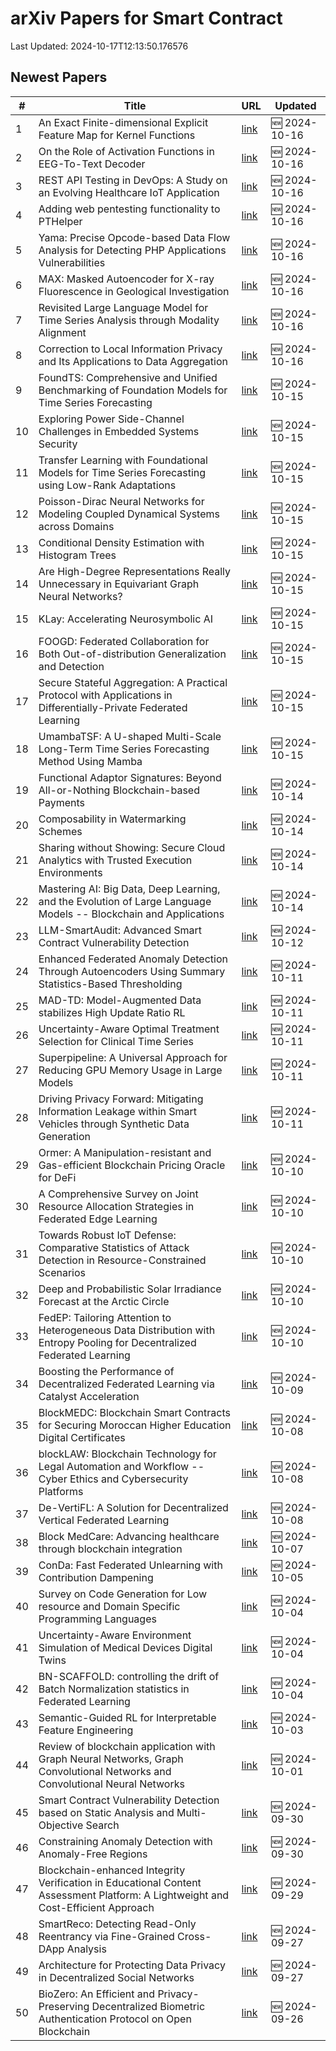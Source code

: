# arXiv Papers for Smart Contract

Last Updated: 2024-10-17T12:13:50.176576

## Newest Papers

|\#|Title|URL|Updated|
|---|---|---|---|
|1|An Exact Finite-dimensional Explicit Feature Map for Kernel Functions|[link](http://arxiv.org/abs/2410.12635v1)|🆕 2024-10-16|
|2|On the Role of Activation Functions in EEG-To-Text Decoder|[link](http://arxiv.org/abs/2410.12572v1)|🆕 2024-10-16|
|3|REST API Testing in DevOps: A Study on an Evolving Healthcare IoT Application|[link](http://arxiv.org/abs/2410.12547v1)|🆕 2024-10-16|
|4|Adding web pentesting functionality to PTHelper|[link](http://arxiv.org/abs/2410.12422v1)|🆕 2024-10-16|
|5|Yama: Precise Opcode-based Data Flow Analysis for Detecting PHP Applications Vulnerabilities|[link](http://arxiv.org/abs/2410.12351v1)|🆕 2024-10-16|
|6|MAX: Masked Autoencoder for X-ray Fluorescence in Geological Investigation|[link](http://arxiv.org/abs/2410.12330v1)|🆕 2024-10-16|
|7|Revisited Large Language Model for Time Series Analysis through Modality Alignment|[link](http://arxiv.org/abs/2410.12326v1)|🆕 2024-10-16|
|8|Correction to Local Information Privacy and Its Applications to Data Aggregation|[link](http://arxiv.org/abs/2410.12309v1)|🆕 2024-10-16|
|9|FoundTS: Comprehensive and Unified Benchmarking of Foundation Models for Time Series Forecasting|[link](http://arxiv.org/abs/2410.11802v1)|🆕 2024-10-15|
|10|Exploring Power Side-Channel Challenges in Embedded Systems Security|[link](http://arxiv.org/abs/2410.11563v1)|🆕 2024-10-15|
|11|Transfer Learning with Foundational Models for Time Series Forecasting using Low-Rank Adaptations|[link](http://arxiv.org/abs/2410.11539v1)|🆕 2024-10-15|
|12|Poisson-Dirac Neural Networks for Modeling Coupled Dynamical Systems across Domains|[link](http://arxiv.org/abs/2410.11480v1)|🆕 2024-10-15|
|13|Conditional Density Estimation with Histogram Trees|[link](http://arxiv.org/abs/2410.11449v1)|🆕 2024-10-15|
|14|Are High-Degree Representations Really Unnecessary in Equivariant Graph Neural Networks?|[link](http://arxiv.org/abs/2410.11443v1)|🆕 2024-10-15|
|15|KLay: Accelerating Neurosymbolic AI|[link](http://arxiv.org/abs/2410.11415v1)|🆕 2024-10-15|
|16|FOOGD: Federated Collaboration for Both Out-of-distribution Generalization and Detection|[link](http://arxiv.org/abs/2410.11397v1)|🆕 2024-10-15|
|17|Secure Stateful Aggregation: A Practical Protocol with Applications in Differentially-Private Federated Learning|[link](http://arxiv.org/abs/2410.11368v1)|🆕 2024-10-15|
|18|UmambaTSF: A U-shaped Multi-Scale Long-Term Time Series Forecasting Method Using Mamba|[link](http://arxiv.org/abs/2410.11278v1)|🆕 2024-10-15|
|19|Functional Adaptor Signatures: Beyond All-or-Nothing Blockchain-based Payments|[link](http://arxiv.org/abs/2410.11134v1)|🆕 2024-10-14|
|20|Composability in Watermarking Schemes|[link](http://arxiv.org/abs/2410.10712v1)|🆕 2024-10-14|
|21|Sharing without Showing: Secure Cloud Analytics with Trusted Execution Environments|[link](http://arxiv.org/abs/2410.10574v1)|🆕 2024-10-14|
|22|Mastering AI: Big Data, Deep Learning, and the Evolution of Large Language Models -- Blockchain and Applications|[link](http://arxiv.org/abs/2410.10110v1)|🆕 2024-10-14|
|23|LLM-SmartAudit: Advanced Smart Contract Vulnerability Detection|[link](http://arxiv.org/abs/2410.09381v1)|🆕 2024-10-12|
|24|Enhanced Federated Anomaly Detection Through Autoencoders Using Summary Statistics-Based Thresholding|[link](http://arxiv.org/abs/2410.09284v1)|🆕 2024-10-11|
|25|MAD-TD: Model-Augmented Data stabilizes High Update Ratio RL|[link](http://arxiv.org/abs/2410.08896v1)|🆕 2024-10-11|
|26|Uncertainty-Aware Optimal Treatment Selection for Clinical Time Series|[link](http://arxiv.org/abs/2410.08816v1)|🆕 2024-10-11|
|27|Superpipeline: A Universal Approach for Reducing GPU Memory Usage in Large Models|[link](http://arxiv.org/abs/2410.08791v1)|🆕 2024-10-11|
|28|Driving Privacy Forward: Mitigating Information Leakage within Smart Vehicles through Synthetic Data Generation|[link](http://arxiv.org/abs/2410.08462v1)|🆕 2024-10-11|
|29|Ormer: A Manipulation-resistant and Gas-efficient Blockchain Pricing Oracle for DeFi|[link](http://arxiv.org/abs/2410.07893v1)|🆕 2024-10-10|
|30|A Comprehensive Survey on Joint Resource Allocation Strategies in Federated Edge Learning|[link](http://arxiv.org/abs/2410.07881v1)|🆕 2024-10-10|
|31|Towards Robust IoT Defense: Comparative Statistics of Attack Detection in Resource-Constrained Scenarios|[link](http://arxiv.org/abs/2410.07810v1)|🆕 2024-10-10|
|32|Deep and Probabilistic Solar Irradiance Forecast at the Arctic Circle|[link](http://arxiv.org/abs/2410.07806v1)|🆕 2024-10-10|
|33|FedEP: Tailoring Attention to Heterogeneous Data Distribution with Entropy Pooling for Decentralized Federated Learning|[link](http://arxiv.org/abs/2410.07678v1)|🆕 2024-10-10|
|34|Boosting the Performance of Decentralized Federated Learning via Catalyst Acceleration|[link](http://arxiv.org/abs/2410.07272v1)|🆕 2024-10-09|
|35|BlockMEDC: Blockchain Smart Contracts for Securing Moroccan Higher Education Digital Certificates|[link](http://arxiv.org/abs/2410.07258v1)|🆕 2024-10-08|
|36|blockLAW: Blockchain Technology for Legal Automation and Workflow -- Cyber Ethics and Cybersecurity Platforms|[link](http://arxiv.org/abs/2410.06143v1)|🆕 2024-10-08|
|37|De-VertiFL: A Solution for Decentralized Vertical Federated Learning|[link](http://arxiv.org/abs/2410.06127v1)|🆕 2024-10-08|
|38|Block MedCare: Advancing healthcare through blockchain integration|[link](http://arxiv.org/abs/2410.05251v1)|🆕 2024-10-07|
|39|ConDa: Fast Federated Unlearning with Contribution Dampening|[link](http://arxiv.org/abs/2410.04144v1)|🆕 2024-10-05|
|40|Survey on Code Generation for Low resource and Domain Specific Programming Languages|[link](http://arxiv.org/abs/2410.03981v1)|🆕 2024-10-04|
|41|Uncertainty-Aware Environment Simulation of Medical Devices Digital Twins|[link](http://arxiv.org/abs/2410.03504v1)|🆕 2024-10-04|
|42|BN-SCAFFOLD: controlling the drift of Batch Normalization statistics in Federated Learning|[link](http://arxiv.org/abs/2410.03281v1)|🆕 2024-10-04|
|43|Semantic-Guided RL for Interpretable Feature Engineering|[link](http://arxiv.org/abs/2410.02519v1)|🆕 2024-10-03|
|44|Review of blockchain application with Graph Neural Networks, Graph Convolutional Networks and Convolutional Neural Networks|[link](http://arxiv.org/abs/2410.00875v1)|🆕 2024-10-01|
|45|Smart Contract Vulnerability Detection based on Static Analysis and Multi-Objective Search|[link](http://arxiv.org/abs/2410.00282v1)|🆕 2024-09-30|
|46|Constraining Anomaly Detection with Anomaly-Free Regions|[link](http://arxiv.org/abs/2409.20208v1)|🆕 2024-09-30|
|47|Blockchain-enhanced Integrity Verification in Educational Content Assessment Platform: A Lightweight and Cost-Efficient Approach|[link](http://arxiv.org/abs/2409.19828v1)|🆕 2024-09-29|
|48|SmartReco: Detecting Read-Only Reentrancy via Fine-Grained Cross-DApp Analysis|[link](http://arxiv.org/abs/2409.18468v1)|🆕 2024-09-27|
|49|Architecture for Protecting Data Privacy in Decentralized Social Networks|[link](http://arxiv.org/abs/2409.18360v1)|🆕 2024-09-27|
|50|BioZero: An Efficient and Privacy-Preserving Decentralized Biometric Authentication Protocol on Open Blockchain|[link](http://arxiv.org/abs/2409.17509v1)|🆕 2024-09-26|

